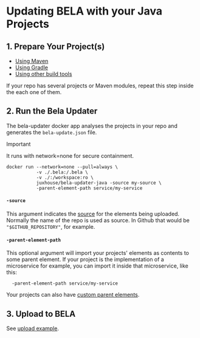 # Updating BELA with your Java Projects

## 1. Prepare Your Project(s)

- [Using Maven](/updaters/Java-Maven.md)
- [Using Gradle](/updaters/Java-Gradle.md)
- [Using other build tools](/updaters/Java-Other.md)

If your repo has several projects or Maven modules, repeat this step inside the each one of them.

## 2. Run the Bela Updater

The bela-updater docker app analyses the projects in your repo and generates the `bela-update.json` file.

> [!IMPORTANT]
> It runs with network=none for secure containment.

```
docker run --network=none --pull=always \
           -v ./.bela:/.bela \
           -v ./:/workspace:ro \
           juxhouse/bela-updater-java -source my-source \
           -parent-element-path service/my-service
```

#### `-source`

This argument indicates the [source](/Concepts.md#sources) for the elements being uploaded. Normally the name of the repo is used as source. In Github that would be `"$GITHUB_REPOSITORY"`, for example.


#### `-parent-element-path`  

This optional argument will import your projects' elements as contents to some parent element. If your project is the implementation of a microservice for example, you can import it inside that microservice, like this:
```
  -parent-element-path service/my-service
```
Your projects can also have [custom parent elements](updaters/reference/Custom-Parent-Elements.md).

## 3. Upload to BELA

See [upload example](/updaters/reference/upload-example.md).
